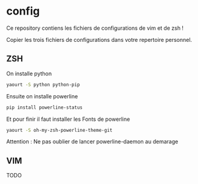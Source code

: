 # config

Ce repository contiens les fichiers de configurations de vim et de zsh !

Copier les trois fichiers de configurations dans votre repertoire personnel. 

## ZSH

On installe python

```bash
yaourt -S python python-pip 
```

Ensuite on installe powerline

```bash
pip install powerline-status
```

Et pour finir il faut installer les Fonts de powerline

```bash
yaourt -S oh-my-zsh-powerline-theme-git
```

Attention : Ne pas oublier de lancer powerline-daemon au demarage
## VIM

TODO

